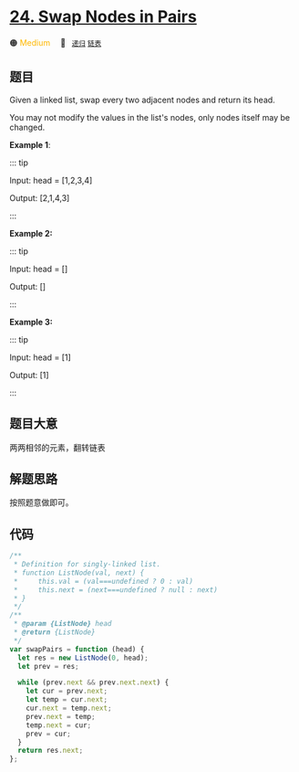 # [24. Swap Nodes in Pairs](https://leetcode.com/problems/swap-nodes-in-pairs/description/)

🟠 <font color=#ffb800>Medium</font>&emsp; 🔖&ensp; [`递归`](../solution/recursion.md) [`链表`](../solution/linked-list.md)

## 题目

Given a linked list, swap every two adjacent nodes and return its head.

You may not modify the values in the list's nodes, only nodes itself may be changed.

**Example 1**:

::: tip

Input: head = [1,2,3,4]

Output: [2,1,4,3]

:::

**Example 2:**

::: tip

Input: head = []

Output: []

:::

**Example 3:**

::: tip

Input: head = [1]

Output: [1]

:::

## 题目大意

两两相邻的元素，翻转链表

## 解题思路

按照题意做即可。

## 代码

```javascript
/**
 * Definition for singly-linked list.
 * function ListNode(val, next) {
 *     this.val = (val===undefined ? 0 : val)
 *     this.next = (next===undefined ? null : next)
 * }
 */
/**
 * @param {ListNode} head
 * @return {ListNode}
 */
var swapPairs = function (head) {
  let res = new ListNode(0, head);
  let prev = res;

  while (prev.next && prev.next.next) {
    let cur = prev.next;
    let temp = cur.next;
    cur.next = temp.next;
    prev.next = temp;
    temp.next = cur;
    prev = cur;
  }
  return res.next;
};
```

